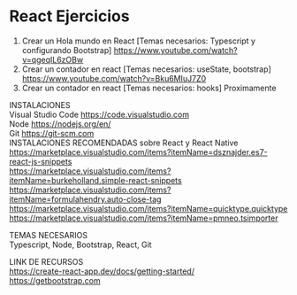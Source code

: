 # React Ejercicios
1. Crear un Hola mundo en React [Temas necesarios: Typescript y configurando Bootstrap]
https://www.youtube.com/watch?v=qgeqIL6zOBw
2. Crear un contador en react [Temas necesarios: useState, bootstrap]
https://www.youtube.com/watch?v=Bku6MIuJ7Z0
3. Crear un contador en react [Temas necesarios: hooks]
    Proximamente

INSTALACIONES
<br>
Visual Studio Code
https://code.visualstudio.com
<br>
Node
https://nodejs.org/en/
<br>
Git
https://git-scm.com
<br>
INSTALACIONES RECOMENDADAS sobre React y React Native
<br>
https://marketplace.visualstudio.com/items?itemName=dsznajder.es7-react-js-snippets
<br>
https://marketplace.visualstudio.com/items?itemName=burkeholland.simple-react-snippets
<br>
https://marketplace.visualstudio.com/items?itemName=formulahendry.auto-close-tag
<br>
https://marketplace.visualstudio.com/items?itemName=quicktype.quicktype
<br>
https://marketplace.visualstudio.com/items?itemName=pmneo.tsimporter
<br>


TEMAS NECESARIOS<br>
Typescript, Node, Bootstrap, React, Git

LINK DE RECURSOS<br>
https://create-react-app.dev/docs/getting-started/
<br>
https://getbootstrap.com




